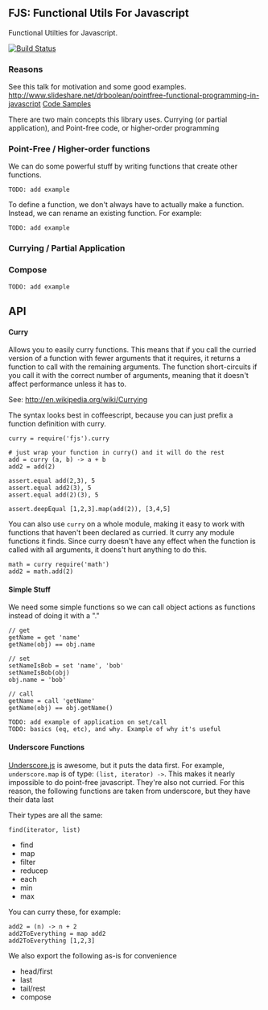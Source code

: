 ## FJS: Functional Utils For Javascript

Functional Utilties for Javascript.

[![Build Status](https://secure.travis-ci.org/idottv/fjs.png)](http://travis-ci.org/idottv/fjs)

### Reasons

See this talk for motivation and some good examples. http://www.slideshare.net/drboolean/pointfree-functional-programming-in-javascript [Code Samples](https://github.com/DrBoolean/PointfreeJSTalk)

There are two main concepts this library uses. Currying (or partial application), and Point-free code, or higher-order programming

### Point-Free / Higher-order functions

We can do some powerful stuff by writing functions that create other functions. 

    TODO: add example

To define a function, we don't always have to actually make a function. Instead, we can rename an existing function. For example: 

    TODO: add example

### Currying / Partial Application


### Compose

    TODO: add example

## API

#### Curry

Allows you to easily curry functions. This means that if you call the curried version of a function with fewer arguments that it requires, it returns a function to call with the remaining arguments. The function short-circuits if you call it with the correct number of arguments, meaning that it doesn't affect performance unless it has to. 

See: http://en.wikipedia.org/wiki/Currying

The syntax looks best in coffeescript, because you can just prefix a function definition with curry. 

    curry = require('fjs').curry

    # just wrap your function in curry() and it will do the rest
    add = curry (a, b) -> a + b
    add2 = add(2)

    assert.equal add(2,3), 5
    assert.equal add2(3), 5
    assert.equal add(2)(3), 5

    assert.deepEqual [1,2,3].map(add(2)), [3,4,5]


You can also use `curry` on a whole module, making it easy to work with functions that haven't been declared as curried. It curry any module functions it finds. Since curry doesn't have any effect when the function is called with all arguments, it doens't hurt anything to do this. 

    math = curry require('math')
    add2 = math.add(2)

#### Simple Stuff

We need some simple functions so we can call object actions as functions instead of doing it with a "."

    // get
    getName = get 'name'
    getName(obj) == obj.name

    // set
    setNameIsBob = set 'name', 'bob'
    setNameIsBob(obj)
    obj.name = 'bob'

    // call
    getName = call 'getName'
    getName(obj) == obj.getName()

    TODO: add example of application on set/call
    TODO: basics (eq, etc), and why. Example of why it's useful

#### Underscore Functions

[Underscore.js](http://underscorejs.org/) is awesome, but it puts the data first. For example, `underscore.map` is of type: `(list, iterator) ->`. This makes it nearly impossible to do point-free javascript. They're also not curried. For this reason, the following functions are taken from underscore, but they have their data last

Their types are all the same:

    find(iterator, list)

* find
* map
* filter 
* reducep
* each 
* min 
* max

You can curry these, for example:

    add2 = (n) -> n + 2
    add2ToEverything = map add2
    add2ToEverything [1,2,3]

We also export the following as-is for convenience

* head/first
* last
* tail/rest
* compose

